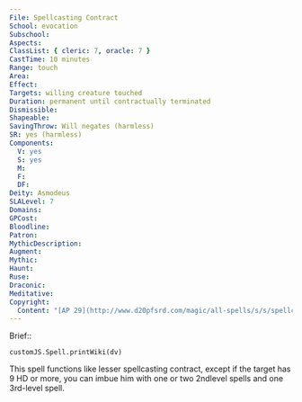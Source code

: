 ```yaml
---
File: Spellcasting Contract
School: evocation
Subschool: 
Aspects: 
ClassList: { cleric: 7, oracle: 7 }
CastTime: 10 minutes
Range: touch
Area: 
Effect: 
Targets: willing creature touched
Duration: permanent until contractually terminated
Dismissible: 
Shapeable: 
SavingThrow: Will negates (harmless)
SR: yes (harmless)
Components:
  V: yes
  S: yes
  M: 
  F: 
  DF: 
Deity: Asmodeus
SLALevel: 7
Domains: 
GPCost: 
Bloodline: 
Patron: 
MythicDescription: 
Augment: 
Mythic: 
Haunt: 
Ruse: 
Draconic: 
Meditative: 
Copyright:
  Content: "[AP 29](http://www.d20pfsrd.com/magic/all-spells/s/s/spellcasting-contract)"
---
```

Brief:: 

```dataviewjs
customJS.Spell.printWiki(dv)
```

This spell functions like lesser spellcasting contract, except if the target has 9 HD or more, you can imbue him with one or two 2ndlevel spells and one 3rd-level spell.
